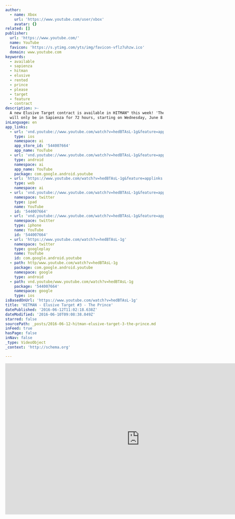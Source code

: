 ```yaml
---
author:
  - name: Xbox
    url: 'https://www.youtube.com/user/xbox'
    avatar: {}
related: []
publisher:
  url: 'https://www.youtube.com/'
  name: YouTube
  favicon: 'https://s.ytimg.com/yts/img/favicon-vflz7uhzw.ico'
  domain: www.youtube.com
keywords:
  - available
  - sapienza
  - hitman
  - elusive
  - rented
  - prince
  - please
  - target
  - feature
  - contract
description: >-
  A new Elusive Target contract is available in HITMAN™ this week! 'The Prince'
  will only be in Sapienza for 72 hours, starting on Wednesday, June 8.
inLanguage: en
app_links:
  - url: 'vnd.youtube://www.youtube.com/watch?v=hedBTAsL-1g&feature=applinks'
    type: ios
    namespace: ai
    app_store_id: '544007664'
    app_name: YouTube
  - url: 'vnd.youtube://www.youtube.com/watch?v=hedBTAsL-1g&feature=applinks'
    type: android
    namespace: ai
    app_name: YouTube
    package: com.google.android.youtube
  - url: 'https://www.youtube.com/watch?v=hedBTAsL-1g&feature=applinks'
    type: web
    namespace: ai
  - url: 'vnd.youtube://www.youtube.com/watch?v=hedBTAsL-1g&feature=applinks'
    namespace: twitter
    type: ipad
    name: YouTube
    id: '544007664'
  - url: 'vnd.youtube://www.youtube.com/watch?v=hedBTAsL-1g&feature=applinks'
    namespace: twitter
    type: iphone
    name: YouTube
    id: '544007664'
  - url: 'https://www.youtube.com/watch?v=hedBTAsL-1g'
    namespace: twitter
    type: googleplay
    name: YouTube
    id: com.google.android.youtube
  - path: http/www.youtube.com/watch?v=hedBTAsL-1g
    package: com.google.android.youtube
    namespace: google
    type: android
  - path: vnd.youtube/www.youtube.com/watch?v=hedBTAsL-1g
    package: '544007664'
    namespace: google
    type: ios
isBasedOnUrl: 'https://www.youtube.com/watch?v=hedBTAsL-1g'
title: 'HITMAN - Elusive Target #3 - The Prince'
datePublished: '2016-06-12T11:02:18.638Z'
dateModified: '2016-06-10T09:08:38.049Z'
starred: false
sourcePath: _posts/2016-06-12-hitman-elusive-target-3-the-prince.md
inFeed: true
hasPage: false
inNav: false
_type: VideoObject
_context: 'http://schema.org'

---
```

<iframe src="https://cdn.embedly.com/widgets/media.html?src=https%3A%2F%2Fwww.youtube.com%2Fembed%2FhedBTAsL-1g%3Ffeature%3Doembed&amp;url=http%3A%2F%2Fwww.youtube.com%2Fwatch%3Fv%3DhedBTAsL-1g&amp;image=https%3A%2F%2Fi.ytimg.com%2Fvi%2FhedBTAsL-1g%2Fhqdefault.jpg&amp;key=b7d04c9b404c499eba89ee7072e1c4f7&amp;type=text%2Fhtml&amp;schema=youtube" width="854" height="480" scrolling="no" frameborder="0" allowfullscreen="" style=""></iframe>